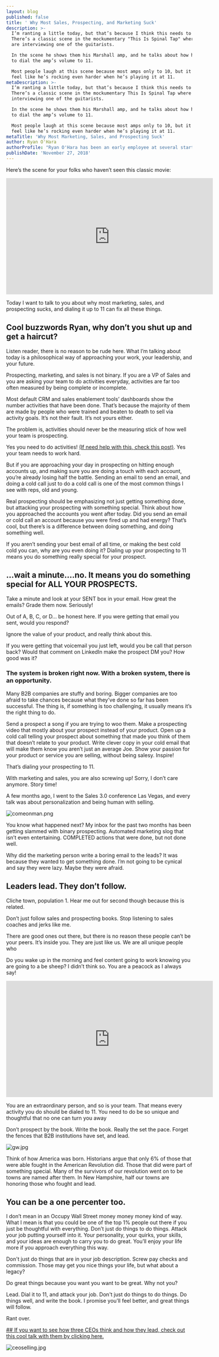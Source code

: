 ```yaml
---
layout: blog
published: false
title: ' Why Most Sales, Prospecting, and Marketing Suck'
description: >-
  I’m ranting a little today, but that’s because I think this needs to be said.
  There’s a classic scene in the mockumentary "This Is Spinal Tap" where they
  are interviewing one of the guitarists.

  In the scene he shows them his Marshall amp, and he talks about how he’s able
  to dial the amp’s volume to 11.

  Most people laugh at this scene because most amps only to 10, but it makes him
  feel like he’s rocking even harder when he’s playing it at 11.
metaDescription: >-
  I’m ranting a little today, but that’s because I think this needs to be said.
  There’s a classic scene in the mockumentary This Is Spinal Tap where they are
  interviewing one of the guitarists.

  In the scene he shows them his Marshall amp, and he talks about how he’s able
  to dial the amp’s volume to 11.

  Most people laugh at this scene because most amps only to 10, but it makes him
  feel like he’s rocking even harder when he’s playing it at 11.
metaTitle: 'Why Most Marketing, Sales, and Prospecting Suck'
author: Ryan O'Hara
authorProfile: "Ryan O'Hara has been an early employee at several startups helping them with marketing and prospecting tactics, including Dyn who was acquired by Oracle for $600+ million in 2016. He's had prospecting campaigns featured in Fortune, Mashable, and TheNextWeb.\nRyan specializes in branding, business development, prospecting, and coaching people on how to make good digital first impressions. He also mentors two accelerators, The Iron Yard and The Alpha Loft, and hosts The Prospecting Podcast.\_"
publishDate: 'November 27, 2018'
---
```

Here’s the scene for your folks who haven’t seen this classic movie:

<iframe width="560" height="315" src="https://www.youtube.com/embed/uMSV4OteqBE" frameborder="0" allow="accelerometer; autoplay; encrypted-media; gyroscope; picture-in-picture" allowfullscreen></iframe>

Today I want to talk to you about why most marketing, sales, and prospecting sucks, and dialing it up to 11 can fix all these things.  

## Cool buzzwords Ryan, why don’t you shut up and get a haircut?

Listen reader, there is no reason to be rude here. What I’m talking about today is a philosophical way of approaching your work, your leadership, and your future. 

Prospecting, marketing, and sales is not binary. If you are a VP of Sales and you are asking your team to do activities everyday, activities are far too often measured by being complete or incomplete.

Most default CRM and sales enablement tools’ dashboards show the number activities that have been done. That’s because the majority of them are made by people who were trained and beaten to death to sell via activity goals. It’s not their fault. It’s not yours either. 

The problem is,  activities should never be the measuring stick of how well your team is prospecting.

Yes you need to do activities! [(If need help with this, check this post)](https://leadiq.com/blog/how-to-get-more-personalized-prospecting-done). Yes your team needs to work hard.

But if you are approaching your day in prospecting on hitting enough accounts up, and making sure you are doing a touch with each account, you’re already losing half the battle. Sending an email to send an email, and doing a cold call just to do a cold call is one of the most common things I see with reps, oId and young. 

Real prospecting should be emphasizing not just getting something done, but attacking your prospecting with something special. Think about how you approached the accounts you went after today. Did you send an email or cold call an account because you were fired up and had energy? That’s cool, but there’s is a difference between doing something, and doing something well. 

If you aren’t sending your best email of all time, or making the best cold cold you can, why are you even doing it? Dialing up your prospecting to 11 means you do something really special for your prospect. 

## ...wait a minute….no. It means you do something special for ALL YOUR PROSPECTS.

Take a minute and look at your SENT box in your email. How great the emails? Grade them now. Seriously!

Out of A, B, C, or D… be honest here. If you were getting that email you sent, would you respond?

Ignore the value of your product, and really think about this. 

If you were getting that voicemail you just left, would you be call that person back? Would that comment on LinkedIn make the prospect DM you? How good was it?


### The system is broken right now. With a broken system, there is an opportunity.

Many B2B companies are stuffy and boring. Bigger companies are too afraid to take chances because what they’ve done so far has been successful. The thing is, if something is too challenging, it usually means it’s the right thing to do. 

Send a prospect a song if you are trying to woo them. Make a prospecting video that mostly about your prospect instead of your product. Open up a cold call telling your prospect about something that made you think of them that doesn’t relate to your product. Write clever copy in your cold email that will make them know you aren’t just an average Joe. Show your passion for your product or service you are selling, without being salesy. Inspire!

That’s dialing your prospecting to 11. 

With marketing and sales, you are also screwing up! Sorry, I don’t care anymore. Story time!

A few months ago, I went to the Sales 3.0 conference Las Vegas, and every talk was about personalization and being human with selling. 

![comeonman.png](img/comeonman.png)


You know what happened next? My inbox for the past two months has been getting slammed with binary prospecting. Automated marketing slog that isn’t even entertaining. COMPLETED actions that were done, but not done well. 

Why did the marketing person write a boring email to the leads? It was because they wanted to get something done. I’m not going to be cynical and say they were lazy. Maybe they were afraid. 

## Leaders lead. They don’t follow.

Cliche town, population 1. Hear me out for second though because this is related. 

Don’t just follow sales and prospecting books. Stop listening to sales coaches and jerks like me. 


There are good ones out there, but there is no reason these people can’t be your peers. It’s inside you. They are just like us. We are all unique people who

Do you wake up in the morning and feel content going to work knowing you are going to a be sheep? I didn’t think so. You are a peacock as I always say!

<iframe width="560" height="315" src="https://www.youtube.com/embed/UDhWU0ETsvc" frameborder="0" allow="accelerometer; autoplay; encrypted-media; gyroscope; picture-in-picture" allowfullscreen></iframe>

You are an extraordinary person, and so is your team. That means every activity you do should be dialed to 11. You need to do be so unique and thoughtful that no one can turn you away

Don’t prospect by the book. Write the book. Really the set the pace. Forget the fences that B2B institutions have set, and lead. 

![gw.jpg](img/gw.jpg)



Think of how America was born. Historians argue that only 6% of those that were able fought in the American Revolution did. Those that did were part of something special. Many of the survivors of our revolution went on to be towns are named after them. In New Hampshire, half our towns are honoring those who fought and lead. 

## You can be a one percenter too.

I don’t mean in an Occupy Wall Street money money money kind of way. What I mean is that you could be one of the top 1% people out there if you just be thoughtful with everything. Don’t just do things to do things. Attack your job putting yourself into it. Your personality, your quirks, your skills, and your ideas are enough to carry you to do great. You’ll enjoy your life more if you approach everything this way. 

Don't just do things that are in your job description. Screw pay checks and commission. Those may get you nice things your life, but what about a legacy? 

Do great things because you want you want to be great. Why not you?

Lead. Dial it to 11, and attack your job. Don't just do things to do things. Do things well, and write the book.  I promise you’ll feel better, and great things will follow. 

Rant over. 

[## If you want to see how three CEOs think and how they lead, check out this cool talk with them by clicking here.](https://ter.li/m5q3s1)

![ceoselling.jpg](ceoselling.jpg)








